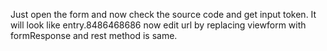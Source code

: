 Just open the form and now check the source code and get input token.
It will look like entry.8486468686
now edit url by replacing viewform with formResponse
and rest method is same.
